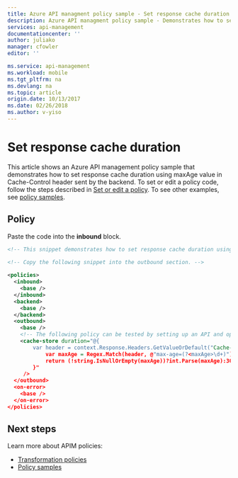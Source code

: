 ```yaml
---
title: Azure API managment policy sample - Set response cache duration
description: Azure API managment policy sample - Demonstrates how to set response cache duration using maxAge value in Cache-Control header sent by the backend..
services: api-management
documentationcenter: ''
author: juliako
manager: cfowler
editor: ''

ms.service: api-management
ms.workload: mobile
ms.tgt_pltfrm: na
ms.devlang: na
ms.topic: article
origin.date: 10/13/2017
ms.date: 02/26/2018
ms.author: v-yiso
---
```


# Set response cache duration

This article shows an Azure API management policy sample that demonstrates how to set response cache duration using maxAge value in Cache-Control header sent by the backend. To set or edit a policy code, follow the steps described in [Set or edit a policy](../set-edit-policies.md). To see other examples, see [policy samples](../policy-samples.md).

## Policy

Paste the code into the **inbound** block.

```xml
<!-- This snippet demonstrates how to set response cache duration using maxAge value in Cache-Control header sent by the backend. -->

<!-- Copy the following snippet into the outbound section. -->
      
<policies>
  <inbound>
    <base />
  </inbound>
  <backend>
    <base />
  </backend>
  <outbound>
    <base />
    <!-- The following policy can be tested by setting up an API and operation mapped to GET http://httpbin.org/cache/{duration} -->
    <cache-store duration="@{
        var header = context.Response.Headers.GetValueOrDefault("Cache-Control","");
		    var maxAge = Regex.Match(header, @"max-age=(?<maxAge>\d+)").Groups["maxAge"]?.Value;
		    return (!string.IsNullOrEmpty(maxAge))?int.Parse(maxAge):300;
	    }"
     />
  </outbound>
  <on-error>
    <base />
  </on-error>
</policies>
```

## Next steps

Learn more about APIM policies:

+ [Transformation policies](../api-management-transformation-policies.md)
+ [Policy samples](../policy-samples.md)

